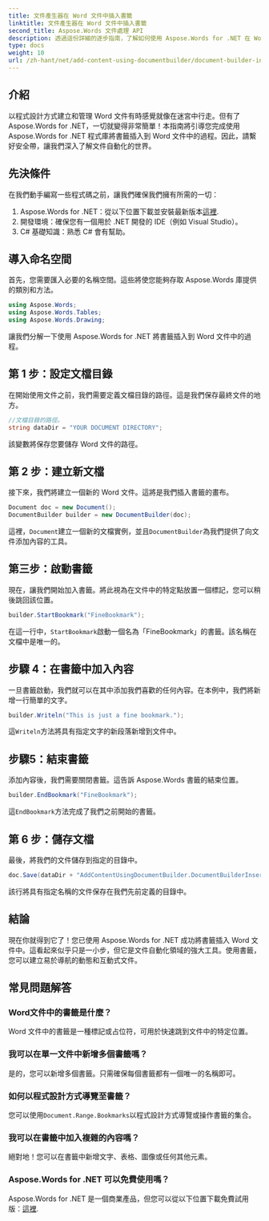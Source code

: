 ```yaml
---
title: 文件產生器在 Word 文件中插入書籤
linktitle: 文件產生器在 Word 文件中插入書籤
second_title: Aspose.Words 文件處理 API
description: 透過這份詳細的逐步指南，了解如何使用 Aspose.Words for .NET 在 Word 文件中插入書籤。非常適合文件自動化。
type: docs
weight: 10
url: /zh-hant/net/add-content-using-documentbuilder/document-builder-insert-bookmark/
---
```

## 介紹

以程式設計方式建立和管理 Word 文件有時感覺就像在迷宮中行走。但有了 Aspose.Words for .NET，一切就變得非常簡單！本指南將引導您完成使用 Aspose.Words for .NET 程式庫將書籤插入到 Word 文件中的過程。因此，請繫好安全帶，讓我們深入了解文件自動化的世界。

## 先決條件

在我們動手編寫一些程式碼之前，讓我們確保我們擁有所需的一切：

1.  Aspose.Words for .NET：從以下位置下載並安裝最新版本[這裡](https://releases.aspose.com/words/net/).
2. 開發環境：確保您有一個用於 .NET 開發的 IDE（例如 Visual Studio）。
3. C# 基礎知識：熟悉 C# 會有幫助。

## 導入命名空間

首先，您需要匯入必要的名稱空間。這些將使您能夠存取 Aspose.Words 庫提供的類別和方法。

```csharp
using Aspose.Words;
using Aspose.Words.Tables;
using Aspose.Words.Drawing;
```

讓我們分解一下使用 Aspose.Words for .NET 將書籤插入到 Word 文件中的過程。

## 第 1 步：設定文檔目錄

在開始使用文件之前，我們需要定義文檔目錄的路徑。這是我們保存最終文件的地方。

```csharp
//文檔目錄的路徑。
string dataDir = "YOUR DOCUMENT DIRECTORY";
```

該變數將保存您要儲存 Word 文件的路徑。

## 第 2 步：建立新文檔

接下來，我們將建立一個新的 Word 文件。這將是我們插入書籤的畫布。

```csharp
Document doc = new Document();
DocumentBuilder builder = new DocumentBuilder(doc);
```

這裡，`Document`建立一個新的文檔實例，並且`DocumentBuilder`為我們提供了向文件添加內容的工具。

## 第三步：啟動書籤

現在，讓我們開始加入書籤。將此視為在文件中的特定點放置一個標記，您可以稍後跳回該位置。

```csharp
builder.StartBookmark("FineBookmark");
```

在這一行中，`StartBookmark`啟動一個名為「FineBookmark」的書籤。該名稱在文檔中是唯一的。

## 步驟 4：在書籤中加入內容

一旦書籤啟動，我們就可以在其中添加我們喜歡的任何內容。在本例中，我們將新增一行簡單的文字。

```csharp
builder.Writeln("This is just a fine bookmark.");
```

這`Writeln`方法將具有指定文字的新段落新增到文件中。

## 步驟5：結束書籤

添加內容後，我們需要關閉書籤。這告訴 Aspose.Words 書籤的結束位置。

```csharp
builder.EndBookmark("FineBookmark");
```

這`EndBookmark`方法完成了我們之前開始的書籤。

## 第 6 步：儲存文檔

最後，將我們的文件儲存到指定的目錄中。

```csharp
doc.Save(dataDir + "AddContentUsingDocumentBuilder.DocumentBuilderInsertBookmark.docx");
```

該行將具有指定名稱的文件保存在我們先前定義的目錄中。

## 結論

現在你就得到它了！您已使用 Aspose.Words for .NET 成功將書籤插入 Word 文件中。這看起來似乎只是一小步，但它是文件自動化領域的強大工具。使用書籤，您可以建立易於導航的動態和互動式文件。

## 常見問題解答

### Word文件中的書籤是什麼？
Word 文件中的書籤是一種標記或占位符，可用於快速跳到文件中的特定位置。

### 我可以在單一文件中新增多個書籤嗎？
是的，您可以新增多個書籤。只需確保每個書籤都有一個唯一的名稱即可。

### 如何以程式設計方式導覽至書籤？
您可以使用`Document.Range.Bookmarks`以程式設計方式導覽或操作書籤的集合。

### 我可以在書籤中加入複雜的內容嗎？
絕對地！您可以在書籤中新增文字、表格、圖像或任何其他元素。

### Aspose.Words for .NET 可以免費使用嗎？
Aspose.Words for .NET 是一個商業產品，但您可以從以下位置下載免費試用版：[這裡](https://releases.aspose.com/).
